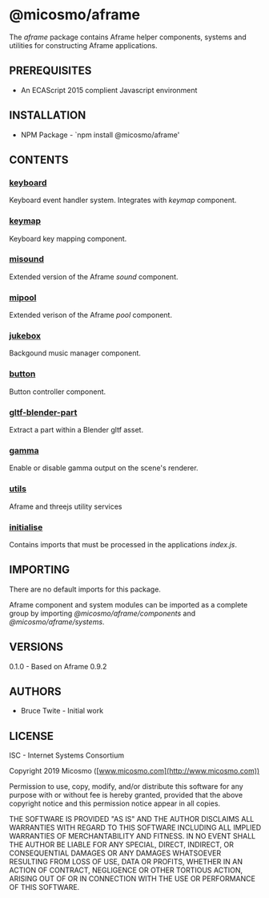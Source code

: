 # @micosmo/aframe

The *aframe* package contains Aframe helper components, systems and utilities for constructing Aframe applications.

## PREREQUISITES

* An ECAScript 2015 complient Javascript environment

## INSTALLATION

* NPM Package - `npm install @micosmo/aframe'

## CONTENTS

### [keyboard](./md/keyboard.md)

Keyboard event handler system. Integrates with *keymap* component.

### [keymap](./md/keymap.md)

Keyboard key mapping component.

### [misound](./md/misound.md)

Extended version of the Aframe *sound* component.

### [mipool](./md/mipool.md)

Extended verison of the Aframe *pool* component.

### [jukebox](./md/jukebox.md)

Backgound music manager component.

### [button](./md/button.md)

Button controller component.

### [gltf-blender-part](./md/gltf-blender-part.md)

Extract a part within a Blender gltf asset.

### [gamma](./md/gamma.md)

Enable or disable gamma output on the scene's renderer.

### [utils](./md/utils.md)

Aframe and threejs utility services

### [initialise](./md/initialise.md)

Contains imports that must be processed in the applications *index.js*.

## IMPORTING

There are no default imports for this package.

Aframe component and system modules can be imported as a complete group by importing *@micosmo/aframe/components* and *@micosmo/aframe/systems*.

## VERSIONS

0.1.0 - Based on Aframe 0.9.2

## AUTHORS

* Bruce Twite - Initial work

## LICENSE

ISC - Internet Systems Consortium

Copyright 2019 Micosmo ([www.micosmo.com](http://www.micosmo.com))

Permission to use, copy, modify, and/or distribute this software for any purpose with or without fee is hereby granted, provided that the above copyright notice and this permission notice appear in all copies.

THE SOFTWARE IS PROVIDED "AS IS" AND THE AUTHOR DISCLAIMS ALL WARRANTIES WITH REGARD TO THIS SOFTWARE INCLUDING ALL IMPLIED WARRANTIES OF MERCHANTABILITY AND FITNESS. IN NO EVENT SHALL THE AUTHOR BE LIABLE FOR ANY SPECIAL, DIRECT, INDIRECT, OR CONSEQUENTIAL DAMAGES OR ANY DAMAGES WHATSOEVER RESULTING FROM LOSS OF USE, DATA OR PROFITS, WHETHER IN AN ACTION OF CONTRACT, NEGLIGENCE OR OTHER TORTIOUS ACTION, ARISING OUT OF OR IN CONNECTION WITH THE USE OR PERFORMANCE OF THIS SOFTWARE.
